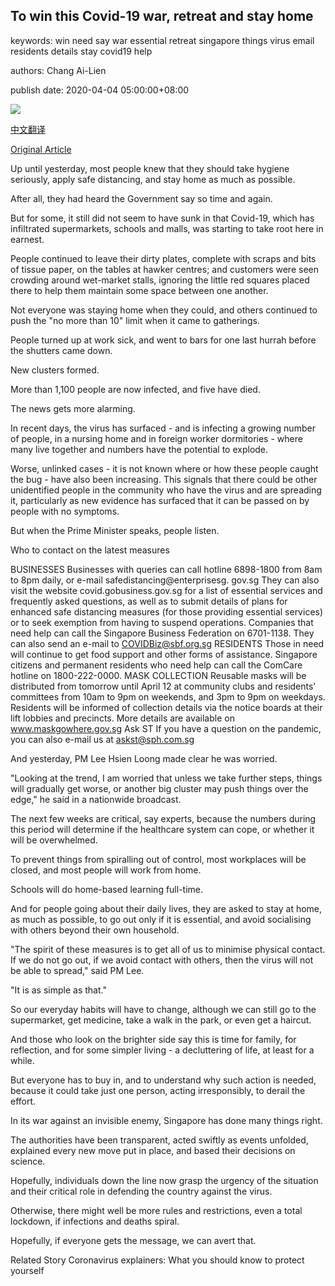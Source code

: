 ## To win this Covid-19 war, retreat and stay home

keywords: win need say war essential retreat singapore things virus email residents details stay covid19 help

authors: Chang Ai-Lien

publish date: 2020-04-04 05:00:00+08:00

![](https://www.straitstimes.com/sites/all/themes/custom/bootdemo/images/facebook_default_pic.jpg)

[中文翻译](To%20win%20this%20Covid-19%20war%2C%20retreat%20and%20stay%20home_zh.md)

[Original Article](https://www.straitstimes.com/singapore/to-win-this-virus-war-retreat-and-stay-home)

Up until yesterday, most people knew that they should take hygiene seriously, apply safe distancing, and stay home as much as possible.

After all, they had heard the Government say so time and again.

But for some, it still did not seem to have sunk in that Covid-19, which has infiltrated supermarkets, schools and malls, was starting to take root here in earnest.

People continued to leave their dirty plates, complete with scraps and bits of tissue paper, on the tables at hawker centres; and customers were seen crowding around wet-market stalls, ignoring the little red squares placed there to help them maintain some space between one another.

Not everyone was staying home when they could, and others continued to push the "no more than 10" limit when it came to gatherings.

People turned up at work sick, and went to bars for one last hurrah before the shutters came down.

New clusters formed.

More than 1,100 people are now infected, and five have died.

The news gets more alarming.

In recent days, the virus has surfaced - and is infecting a growing number of people, in a nursing home and in foreign worker dormitories - where many live together and numbers have the potential to explode.

Worse, unlinked cases - it is not known where or how these people caught the bug - have also been increasing. This signals that there could be other unidentified people in the community who have the virus and are spreading it, particularly as new evidence has surfaced that it can be passed on by people with no symptoms.

But when the Prime Minister speaks, people listen.

Who to contact on the latest measures

BUSINESSES Businesses with queries can call hotline 6898-1800 from 8am to 8pm daily, or e-mail safedistancing@enterprisesg. gov.sg They can also visit the website covid.gobusiness.gov.sg for a list of essential services and frequently asked questions, as well as to submit details of plans for enhanced safe distancing measures (for those providing essential services) or to seek exemption from having to suspend operations. Companies that need help can call the Singapore Business Federation on 6701-1138. They can also send an e-mail to COVIDBiz@sbf.org.sg RESIDENTS Those in need will continue to get food support and other forms of assistance. Singapore citizens and permanent residents who need help can call the ComCare hotline on 1800-222-0000. MASK COLLECTION Reusable masks will be distributed from tomorrow until April 12 at community clubs and residents' committees from 10am to 9pm on weekends, and 3pm to 9pm on weekdays. Residents will be informed of collection details via the notice boards at their lift lobbies and precincts. More details are available on www.maskgowhere.gov.sg Ask ST If you have a question on the pandemic, you can also e-mail us at askst@sph.com.sg

And yesterday, PM Lee Hsien Loong made clear he was worried.

"Looking at the trend, I am worried that unless we take further steps, things will gradually get worse, or another big cluster may push things over the edge," he said in a nationwide broadcast.

The next few weeks are critical, say experts, because the numbers during this period will determine if the healthcare system can cope, or whether it will be overwhelmed.

To prevent things from spiralling out of control, most workplaces will be closed, and most people will work from home.

Schools will do home-based learning full-time.

And for people going about their daily lives, they are asked to stay at home, as much as possible, to go out only if it is essential, and avoid socialising with others beyond their own household.

"The spirit of these measures is to get all of us to minimise physical contact. If we do not go out, if we avoid contact with others, then the virus will not be able to spread," said PM Lee.

"It is as simple as that."

So our everyday habits will have to change, although we can still go to the supermarket, get medicine, take a walk in the park, or even get a haircut.

And those who look on the brighter side say this is time for family, for reflection, and for some simpler living - a decluttering of life, at least for a while.

But everyone has to buy in, and to understand why such action is needed, because it could take just one person, acting irresponsibly, to derail the effort.

In its war against an invisible enemy, Singapore has done many things right.

The authorities have been transparent, acted swiftly as events unfolded, explained every new move put in place, and based their decisions on science.

Hopefully, individuals down the line now grasp the urgency of the situation and their critical role in defending the country against the virus.

Otherwise, there might well be more rules and restrictions, even a total lockdown, if infections and deaths spiral.

Hopefully, if everyone gets the message, we can avert that.

Related Story Coronavirus explainers: What you should know to protect yourself